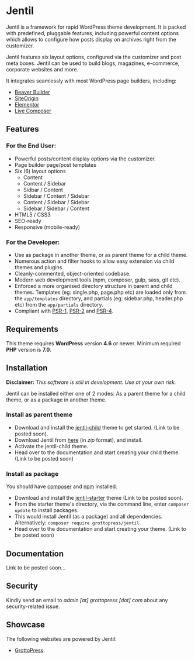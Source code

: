 # Jentil

Jentil is a framework for rapid WordPress theme development. It is packed with predefined, pluggable features, including powerful content options which allows to configure how posts display on archives right from the customizer.

Jentil features six layout options, configured via the customizer and post meta boxes. Jentil can be used to build blogs, magazines, e-commerce, corporate websites and more.

It integrates seamlessly with most WordPress page builders, including:

- [Beaver Builder](https://wordpress.org/plugins/beaver-builder-lite-version/)
- [SiteOrigin](https://wordpress.org/plugins/siteorigin-panels/)
- [Elementor](https://wordpress.org/plugins/elementor/)
- [Live Composer](https://wordpress.org/plugins/live-composer-page-builder/)

## Features

### For the End User:
- Powerful posts/content display options via the customizer.
- Page builder page/post templates
- Six (6) layout options  
    * Content
    * Content / Sidebar
    * Sidbar / Content
    * Sidebar / Content / Sidebar
    * Content / Sidebar / Sidebar
    * Sidebar / Sidebar / Content
- HTML5 / CSS3
- SEO-ready
- Responsive (mobile-ready)

### For the Developer:
- Use as package in another theme, or as parent theme for a child theme.
- Numerous action and filter hooks to allow easy extension via child themes and plugins.
- Cleanly-commented, object-oriented codebase.
- Modern web development tools (npm, composer, gulp, sass, git etc).
- Enforced a more organised directory structure in parent and child themes. Templates (eg: single.php, page.php etc) are loaded only from the `app/templates` directory, and partials (eg: sidebar.php, header.php etc) from the `app/partials` directory.
- Compliant with [PSR-1](http://www.php-fig.org/psr/psr-1/), [PSR-2](http://www.php-fig.org/psr/psr-2/) and [PSR-4](http://www.php-fig.org/psr/psr-4/).

## Requirements

This theme requires **WordPress** version **4.6** or newer. Minimum required **PHP** version is **7.0**.

## Installation

**Disclaimer:** *This software is still in development. Use at your own risk.*

Jentil can be installed either one of 2 modes: As a parent theme for a child theme, or as a package in another theme.

### Install as parent theme

- Download and install the [jentil-child](#) theme to get started. (Link to be posted soon).
- Download Jentil from [here](https://api.grottopress.com/wp-update-server/v1/?action=download&slug=jentil) (in *zip* format), and install.
- Activate the jentil-child theme.
- Head over to the documentation and start creating your child theme. (Link to be posted soon)

### Install as package

You should have [composer](https://getcomposer.org/) and [npm](https://www.npmjs.com/) installed.

- Download and install the [jentil-starter](#) theme (Link to be posted soon).
- From the starter theme's directory, via the command line, enter `composer update` to install packages.
- This would install Jentil (as a package) and all dependencies. Alternatively: `composer require grottopress/jentil`.
- Head over to the documentation and start creating your theme. (Link to be posted soon)

## Documentation

Link to be posted soon...

## Security

Kindly send an email to *admin [at] grottopress [dot] com* about any security-related issue.

## Showcase

The following websites are powered by Jentil:

- [GrottoPress](https://www.grottopress.com)
